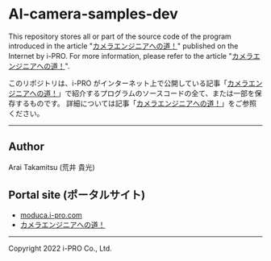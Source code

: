# AI-camera-samples-dev

This repository stores all or part of the source code of the program introduced in the article "[カメラエンジニアへの道！](https://moduca.i-pro.com/space/MCC/851709348/%E3%82%AB%E3%83%A1%E3%83%A9%E3%82%A8%E3%83%B3%E3%82%B8%E3%83%8B%E3%82%A2%E3%81%B8%E3%81%AE%E9%81%93%EF%BC%81)" published on the Internet by i-PRO.
For more information, please refer to the article "[カメラエンジニアへの道！](https://moduca.i-pro.com/space/MCC/851709348/%E3%82%AB%E3%83%A1%E3%83%A9%E3%82%A8%E3%83%B3%E3%82%B8%E3%83%8B%E3%82%A2%E3%81%B8%E3%81%AE%E9%81%93%EF%BC%81)".

このリポジトリは、i-PRO がインターネット上で公開している記事「[カメラエンジニアへの道！](https://moduca.i-pro.com/space/MCC/851709348/%E3%82%AB%E3%83%A1%E3%83%A9%E3%82%A8%E3%83%B3%E3%82%B8%E3%83%8B%E3%82%A2%E3%81%B8%E3%81%AE%E9%81%93%EF%BC%81)」で紹介するプログラムのソースコードの全て、または一部を保存するものです。
詳細については記事「[カメラエンジニアへの道！](https://moduca.i-pro.com/space/MCC/851709348/%E3%82%AB%E3%83%A1%E3%83%A9%E3%82%A8%E3%83%B3%E3%82%B8%E3%83%8B%E3%82%A2%E3%81%B8%E3%81%AE%E9%81%93%EF%BC%81)」をご参照ください。

---

## Author

Arai Takamitsu (荒井 貴光)

## Portal site (ポータルサイト)

- [moduca.i-pro.com](https://moduca.i-pro.com/)
- [カメラエンジニアへの道！](https://moduca.i-pro.com/space/MCC/851709348/%E3%82%AB%E3%83%A1%E3%83%A9%E3%82%A8%E3%83%B3%E3%82%B8%E3%83%8B%E3%82%A2%E3%81%B8%E3%81%AE%E9%81%93%EF%BC%81)

---

Copyright 2022 i-PRO Co., Ltd.
